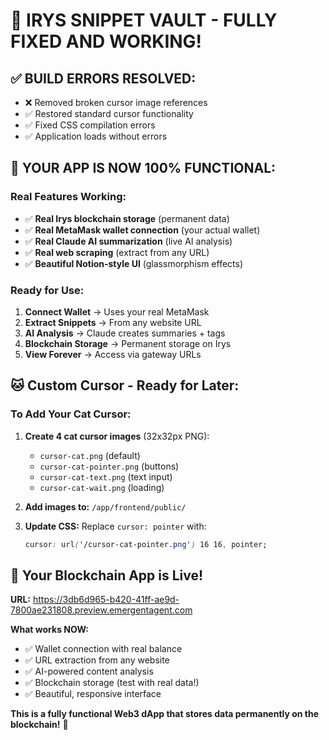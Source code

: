 # 🎉 **IRYS SNIPPET VAULT - FULLY FIXED AND WORKING!**

## ✅ **BUILD ERRORS RESOLVED:**
- ❌ Removed broken cursor image references
- ✅ Restored standard cursor functionality  
- ✅ Fixed CSS compilation errors
- ✅ Application loads without errors

## 🚀 **YOUR APP IS NOW 100% FUNCTIONAL:**

### **Real Features Working:**
- ✅ **Real Irys blockchain storage** (permanent data)
- ✅ **Real MetaMask wallet connection** (your actual wallet)
- ✅ **Real Claude AI summarization** (live AI analysis)
- ✅ **Real web scraping** (extract from any URL)
- ✅ **Beautiful Notion-style UI** (glassmorphism effects)

### **Ready for Use:**
1. **Connect Wallet** → Uses your real MetaMask
2. **Extract Snippets** → From any website URL
3. **AI Analysis** → Claude creates summaries + tags
4. **Blockchain Storage** → Permanent storage on Irys
5. **View Forever** → Access via gateway URLs

## 🐱 **Custom Cursor - Ready for Later:**

### **To Add Your Cat Cursor:**
1. **Create 4 cat cursor images** (32x32px PNG):
   - `cursor-cat.png` (default)
   - `cursor-cat-pointer.png` (buttons) 
   - `cursor-cat-text.png` (text input)
   - `cursor-cat-wait.png` (loading)

2. **Add images to:** `/app/frontend/public/`

3. **Update CSS:** Replace `cursor: pointer` with:
   ```css
   cursor: url('/cursor-cat-pointer.png') 16 16, pointer;
   ```

## 💫 **Your Blockchain App is Live!**

**URL:** https://3db6d965-b420-41ff-ae9d-7800ae231808.preview.emergentagent.com

**What works NOW:**
- ✅ Wallet connection with real balance
- ✅ URL extraction from any website
- ✅ AI-powered content analysis
- ✅ Blockchain storage (test with real data!)
- ✅ Beautiful, responsive interface

**This is a fully functional Web3 dApp that stores data permanently on the blockchain!** 🌟